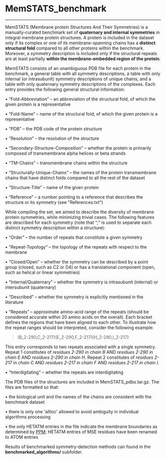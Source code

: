 # MemSTATS_benchmark
---

MemSTATS (Membrane protein Structures And Their Symmetries) is a manually-curated benchmark set of **quaternary and internal symmetries** in integral membrane protein structures. A protein is included in the dataset only if its complex or one of its membrane-spanning chains has a **distinct structural fold** compared to all other proteins within the benchmark. Moreover, a symmetry description is included only if the structural repeats are at least partially **within the membrane-embedded region of the protein**. 

MemSTATS consists of an unambiguous PDB file for each protein in the benchmark, a general table with all symmetry descriptions, a table with only internal (or intrasubunit) symmetry descriptions of unique chains, and a table with only quaternary symmetry descriptions of the complexes. Each entry provides the following general structural information:

•	“Fold-Abbreviation” – an abbreviation of the structural fold, of which the given protein is a representative

•	“Fold-Name” – name of the structural fold, of which the given protein is a representative

•	“PDB” – the PDB code of the protein structure

•	“Resolution” – the resolution of the structure

•	“Secondary-Structure-Composition” – whether the protein is primarily composed of transmembrane alpha helices or beta strands

•	“TM-Chains” – transmembrane chains within the structure

•	“Structurally-Unique-Chains” – the names of the protein transmembrane chains that have distinct folds compared to all the rest of the dataset

•	“Structure-Title” – name of the given protein

•	“Reference” – a number pointing to a reference that describes the structure or its symmetry (see "References.txt")



While compiling the set, we aimed to describe the diversity of membrane protein symmetries, while minimizing trivial cases. The following features are described for each symmetry (note that “;” is used to separate each distinct symmetry description within a structure): 

•	“Order” – the number of repeats that constitute a given symmetry

•	“Repeat-Topology” – the topology of the repeats with respect to the membrane 

•	“Closed/Open” – whether the symmetry can be described by a point group (closed, such as C2 or D4) or has a translational component (open, such as helical or linear symmetries)

•	“Internal/Quaternary” – whether the symmetry is intrasubunit (internal) or intersubunit (quaternary)

•	 “Described” – whether the symmetry is explicitly mentioned in the literature

•	“Repeats” – approximate amino-acid range of the repeats (should be considered accurate within 20 amino acids on the overall). Each bracket defines the regions that have been aligned to each other. To illustrate how the repeat ranges should be interpreted, consider the following example:

> (B_2-290,C_2-217)(E_2-290,F_2-217)(H_2-290,I_2-217)

This entry corresponds to two repeats associated with a single symmetry. Repeat 1 constitutes of *residues 2-290 in chain B* AND *residues 2-290 in chain E* AND *residues 2-290 in chain H*. Repeat 2 constitutes of *residues 2-217 in chain C* AND *residues 2-217 in chain F* AND *residues 2-217 in chain I*.

•	“Interdigitating” – whether the repeats are interdigitating 



The PDB files of the structures are included in MemSTATS_pdbs.tar.gz. The files are formatted so that:

•	the biological unit and the names of the chains are consistent with the benchmark dataset

•	there is only one 'altloc' allowed to avoid ambiguity in individual algorithms processing

•	the only HETATM entries in the file indicate the membrane boundaries as determined by [PPM](https://dx.doi.org/10.1093%2Fnar%2Fgkr703); HETATM entries of MSE residues have been renamed to ATOM entries


Results of benchmarked symmetry-detection methods can found in the **benchmarked_algorithms/** subfolder.
